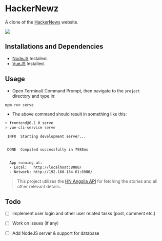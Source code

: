 # HackerNewz
A clone of the [HackerNews](https://news.ycombinator.com/newest) website.

![](./public/hn_demo.gif)

## Installations and Dependencies

- [NodeJS](https://nodejs.org/en/) Installed.
- [VueJS](https://vuejs.org/) Installed.

## Usage

- Open Terminal/ Command Prompt, then navigate to the `project` directory and type in:

```bash
npm run serve
```

- The above command should result in something like this:
```bash
> frontend@0.1.0 serve
> vue-cli-service serve

 INFO  Starting development server...


 DONE  Compiled successfully in 7988ms                                                                     16:50:41


  App running at:
  - Local:   http://localhost:8080/ 
  - Network: http://192.168.134.61:8080/
```

> This project utilizes the [HN Angolia API](https://hn.algolia.com/api) for fetching the stories and all other relevant details.

## Todo

- [ ] Implement user login and other user related tasks (post, comment etc.)
- [ ] Work on issues (if any)
- [ ] Add NodeJS server & support for database

